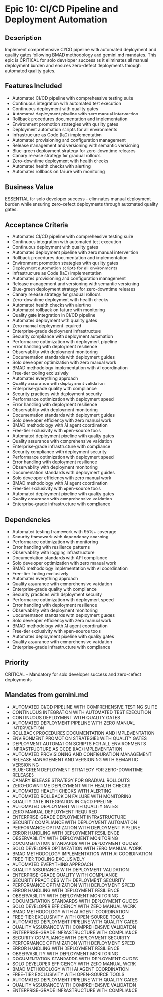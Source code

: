# Epic 10: CI/CD Pipeline and Deployment Automation

## Description
Implement comprehensive CI/CD pipeline with automated deployment and quality gates following BMAD methodology and gemini.md mandates. This epic is CRITICAL for solo developer success as it eliminates all manual deployment burden and ensures zero-defect deployments through automated quality gates.

## Features Included
- Automated CI/CD pipeline with comprehensive testing suite
- Continuous integration with automated test execution
- Continuous deployment with quality gates
- Automated deployment pipeline with zero manual intervention
- Rollback procedures documentation and implementation
- Environment promotion strategies with quality gates
- Deployment automation scripts for all environments
- Infrastructure as Code (IaC) implementation
- Automated provisioning and configuration management
- Release management and versioning with semantic versioning
- Blue-green deployment strategy for zero-downtime releases
- Canary release strategy for gradual rollouts
- Zero-downtime deployment with health checks
- Automated health checks with alerting
- Automated rollback on failure with monitoring

## Business Value
ESSENTIAL for solo developer success - eliminates manual deployment burden while ensuring zero-defect deployments through automated quality gates.

## Acceptance Criteria
- Automated CI/CD pipeline with comprehensive testing suite
- Continuous integration with automated test execution
- Continuous deployment with quality gates
- Automated deployment pipeline with zero manual intervention
- Rollback procedures documentation and implementation
- Environment promotion strategies with quality gates
- Deployment automation scripts for all environments
- Infrastructure as Code (IaC) implementation
- Automated provisioning and configuration management
- Release management and versioning with semantic versioning
- Blue-green deployment strategy for zero-downtime releases
- Canary release strategy for gradual rollouts
- Zero-downtime deployment with health checks
- Automated health checks with alerting
- Automated rollback on failure with monitoring
- Quality gate integration in CI/CD pipeline
- Automated deployment with quality gates
- Zero manual deployment required
- Enterprise-grade deployment infrastructure
- Security compliance with deployment automation
- Performance optimization with deployment pipeline
- Error handling with deployment resilience
- Observability with deployment monitoring
- Documentation standards with deployment guides
- Solo developer optimization with zero manual work
- BMAD methodology implementation with AI coordination
- Free-tier tooling exclusively
- Automated everything approach
- Quality assurance with deployment validation
- Enterprise-grade quality with compliance
- Security practices with deployment security
- Performance optimization with deployment speed
- Error handling with deployment resilience
- Observability with deployment monitoring
- Documentation standards with deployment guides
- Solo developer efficiency with zero manual work
- BMAD methodology with AI agent coordination
- Free-tier exclusivity with open-source tools
- Automated deployment pipeline with quality gates
- Quality assurance with comprehensive validation
- Enterprise-grade infrastructure with compliance
- Security compliance with deployment security
- Performance optimization with deployment speed
- Error handling with deployment resilience
- Observability with deployment monitoring
- Documentation standards with deployment guides
- Solo developer efficiency with zero manual work
- BMAD methodology with AI agent coordination
- Free-tier exclusivity with open-source tools
- Automated deployment pipeline with quality gates
- Quality assurance with comprehensive validation
- Enterprise-grade infrastructure with compliance

## Dependencies
- Automated testing framework with 95%+ coverage
- Security framework with dependency scanning
- Performance optimization with monitoring
- Error handling with resilience patterns
- Observability with logging infrastructure
- Documentation standards with API compliance
- Solo developer optimization with zero manual work
- BMAD methodology implementation with AI coordination
- Free-tier tooling exclusively
- Automated everything approach
- Quality assurance with comprehensive validation
- Enterprise-grade quality with compliance
- Security practices with deployment security
- Performance optimization with deployment speed
- Error handling with deployment resilience
- Observability with deployment monitoring
- Documentation standards with deployment guides
- Solo developer efficiency with zero manual work
- BMAD methodology with AI agent coordination
- Free-tier exclusivity with open-source tools
- Automated deployment pipeline with quality gates
- Quality assurance with comprehensive validation
- Enterprise-grade infrastructure with compliance

## Priority
CRITICAL - Mandatory for solo developer success and zero-defect deployments

## Mandates from gemini.md
- AUTOMATED CI/CD PIPELINE WITH COMPREHENSIVE TESTING SUITE
- CONTINUOUS INTEGRATION WITH AUTOMATED TEST EXECUTION
- CONTINUOUS DEPLOYMENT WITH QUALITY GATES
- AUTOMATED DEPLOYMENT PIPELINE WITH ZERO MANUAL INTERVENTION
- ROLLBACK PROCEDURES DOCUMENTATION AND IMPLEMENTATION
- ENVIRONMENT PROMOTION STRATEGIES WITH QUALITY GATES
- DEPLOYMENT AUTOMATION SCRIPTS FOR ALL ENVIRONMENTS
- INFRASTRUCTURE AS CODE (IAC) IMPLEMENTATION
- AUTOMATED PROVISIONING AND CONFIGURATION MANAGEMENT
- RELEASE MANAGEMENT AND VERSIONING WITH SEMANTIC VERSIONING
- BLUE-GREEN DEPLOYMENT STRATEGY FOR ZERO-DOWNTIME RELEASES
- CANARY RELEASE STRATEGY FOR GRADUAL ROLLOUTS
- ZERO-DOWNTIME DEPLOYMENT WITH HEALTH CHECKS
- AUTOMATED HEALTH CHECKS WITH ALERTING
- AUTOMATED ROLLBACK ON FAILURE WITH MONITORING
- QUALITY GATE INTEGRATION IN CI/CD PIPELINE
- AUTOMATED DEPLOYMENT WITH QUALITY GATES
- ZERO MANUAL DEPLOYMENT REQUIRED
- ENTERPRISE-GRADE DEPLOYMENT INFRASTRUCTURE
- SECURITY COMPLIANCE WITH DEPLOYMENT AUTOMATION
- PERFORMANCE OPTIMIZATION WITH DEPLOYMENT PIPELINE
- ERROR HANDLING WITH DEPLOYMENT RESILIENCE
- OBSERVABILITY WITH DEPLOYMENT MONITORING
- DOCUMENTATION STANDARDS WITH DEPLOYMENT GUIDES
- SOLO DEVELOPER OPTIMIZATION WITH ZERO MANUAL WORK
- BMAD METHODOLOGY IMPLEMENTATION WITH AI COORDINATION
- FREE-TIER TOOLING EXCLUSIVELY
- AUTOMATED EVERYTHING APPROACH
- QUALITY ASSURANCE WITH DEPLOYMENT VALIDATION
- ENTERPRISE-GRADE QUALITY WITH COMPLIANCE
- SECURITY PRACTICES WITH DEPLOYMENT SECURITY
- PERFORMANCE OPTIMIZATION WITH DEPLOYMENT SPEED
- ERROR HANDLING WITH DEPLOYMENT RESILIENCE
- OBSERVABILITY WITH DEPLOYMENT MONITORING
- DOCUMENTATION STANDARDS WITH DEPLOYMENT GUIDES
- SOLO DEVELOPER EFFICIENCY WITH ZERO MANUAL WORK
- BMAD METHODOLOGY WITH AI AGENT COORDINATION
- FREE-TIER EXCLUSIVITY WITH OPEN-SOURCE TOOLS
- AUTOMATED DEPLOYMENT PIPELINE WITH QUALITY GATES
- QUALITY ASSURANCE WITH COMPREHENSIVE VALIDATION
- ENTERPRISE-GRADE INFRASTRUCTURE WITH COMPLIANCE
- SECURITY COMPLIANCE WITH DEPLOYMENT SECURITY
- PERFORMANCE OPTIMIZATION WITH DEPLOYMENT SPEED
- ERROR HANDLING WITH DEPLOYMENT RESILIENCE
- OBSERVABILITY WITH DEPLOYMENT MONITORING
- DOCUMENTATION STANDARDS WITH DEPLOYMENT GUIDES
- SOLO DEVELOPER EFFICIENCY WITH ZERO MANUAL WORK
- BMAD METHODOLOGY WITH AI AGENT COORDINATION
- FREE-TIER EXCLUSIVITY WITH OPEN-SOURCE TOOLS
- AUTOMATED DEPLOYMENT PIPELINE WITH QUALITY GATES
- QUALITY ASSURANCE WITH COMPREHENSIVE VALIDATION
- ENTERPRISE-GRADE INFRASTRUCTURE WITH COMPLIANCE